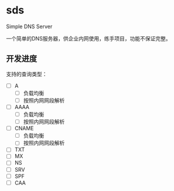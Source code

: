 # sds
Simple DNS Server

一个简单的DNS服务器，供企业内网使用，练手项目，功能不保证完整。

## 开发进度
支持的查询类型：
- [ ] A
  - [ ] 负载均衡
  - [ ] 按照内网网段解析
- [ ] AAAA
    - [ ] 负载均衡
    - [ ] 按照内网网段解析
- [ ] CNAME
    - [ ] 负载均衡
    - [ ] 按照内网网段解析
- [ ] TXT
- [ ] MX
- [ ] NS
- [ ] SRV
- [ ] SPF
- [ ] CAA
